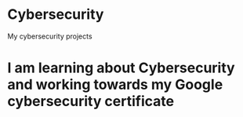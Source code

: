 # Cybersecurity
My cybersecurity projects

# I am learning about Cybersecurity and working towards my Google cybersecurity certificate
